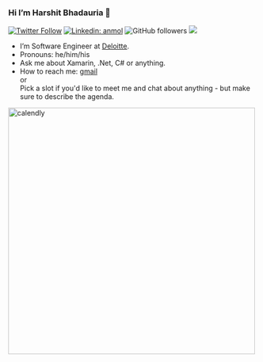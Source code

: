 ### Hi I’m Harshit Bhadauria 👋


[![Twitter Follow](https://img.shields.io/twitter/follow/iam_hbhadauria?label=Follow)](https://twitter.com/intent/follow?screen_name=iam_hbhadauria)
[![Linkedin: anmol](https://img.shields.io/badge/-harshitbhadauria-blue?style=flat-square&logo=Linkedin&logoColor=white&link=https://www.linkedin.com/in/harshitbhadauria/)](https://www.linkedin.com/in/harshitbhadauria/)
![GitHub followers](https://img.shields.io/github/followers/hbhadauria?label=Follow&style=social)
![](https://visitor-badge.glitch.me/badge?page_id=hbhadauria.hbhadauria)

- I’m Software Engineer at [Deloitte](https://www2.deloitte.com/in/en.html).
- Pronouns: he/him/his
- Ask me about Xamarin, .Net, C# or anything.
- How to reach me: [gmail](mailto:harshitbhadauria@gmail.com)  
or  
Pick a slot if you'd like to meet me and chat about anything - but make sure to describe the agenda.

<a href="https://calendly.com/harshitbhadauria/30min" target="_blank"><img width="498" alt="calendly" src="https://user-images.githubusercontent.com/25990956/153130558-12aead26-7e7a-4a75-bca4-a8ba7c47902d.png"></a>


<!-- - I’m looking to collaborate on open source projects and new learnings. -->
<!-- - ⚡ Fun fact: ... -->
<!-- - 🌱 I’m currently learning backend, cloud tech stack and related stuff. -->
<!-- - 🤔 I’m looking for help with ... -->
<!-- - 💬 Ask me about ![](https://img.shields.io/badge/Xamarin-3498DB?style=for-the-badge&logo=xamarin&logoColor=white), ![](https://img.shields.io/badge/.NET-512BD4?style=for-the-badge&logo=dotnet&logoColor=white), C# or anything. -->
